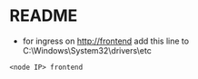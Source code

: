 # README

- for ingress on <http://frontend> add this line to C:\Windows\System32\drivers\etc

```text
<node IP> frontend
```
